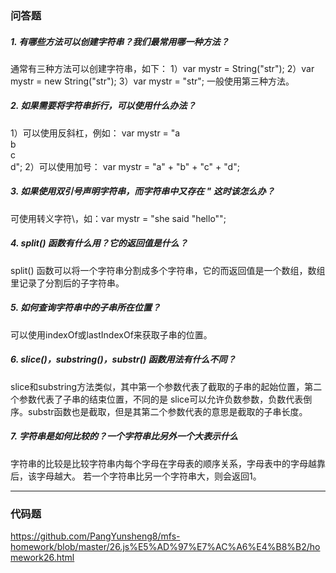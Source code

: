 ### 问答题
##### 1. 有哪些方法可以创建字符串？我们最常用哪一种方法？
通常有三种方法可以创建字符串，如下：
1）var mystr = String("str");
2）var mystr = new String("str");
3）var mystr = "str";
一般使用第三种方法。
##### 2. 如果需要将字符串折行，可以使用什么办法？
1）可以使用反斜杠，例如：
var mystr = "a \
b\
c\
d";
2）可以使用加号：
var mystr = "a" +
"b" + 
"c" + 
"d";
##### 3. 如果使用双引号声明字符串，而字符串中又存在 " 这时该怎么办？
可使用转义字符\，如：var mystr = "she said \"hello\"";
##### 4. split() 函数有什么用？它的返回值是什么？
 split() 函数可以将一个字符串分割成多个字符串，它的而返回值是一个数组，数组里记录了分割后的子字符串。
##### 5. 如何查询字符串中的子串所在位置？
可以使用indexOf或lastIndexOf来获取子串的位置。
##### 6. slice()，substring()，substr() 函数用法有什么不同？
slice和substring方法类似，其中第一个参数代表了截取的子串的起始位置，第二个参数代表了子串的结束位置，不同的是
slice可以允许负数参数，负数代表倒序。substr函数也是截取，但是其第二个参数代表的意思是截取的子串长度。
##### 7. 字符串是如何比较的？一个字符串比另外一个大表示什么
字符串的比较是比较字符串内每个字母在字母表的顺序关系，字母表中的字母越靠后，该字母越大。
若一个字符串比另一个字符串大，则会返回1。

---
### 代码题
https://github.com/PangYunsheng8/mfs-homework/blob/master/26.js%E5%AD%97%E7%AC%A6%E4%B8%B2/homework26.html